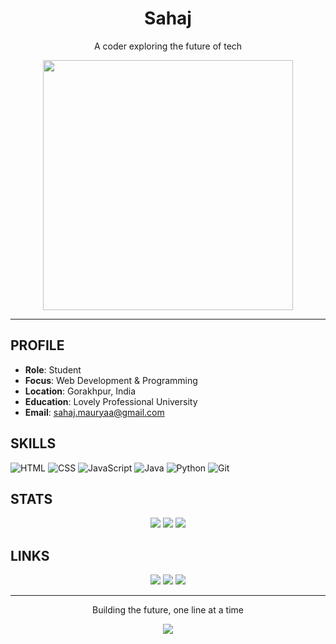 <div align="center">
  <h1> Sahaj </h1>
  <p>A coder exploring the future of tech</p>
  <img src="https://media.giphy.com/media/26FPJGjAwuSAnvJAI/giphy.gif" width="400" />
</div>

---

## PROFILE
- **Role**: Student
- **Focus**: Web Development & Programming
- **Location**: Gorakhpur, India
- **Education**: Lovely Professional University
- **Email**: sahaj.mauryaa@gmail.com

## SKILLS
![HTML](https://img.shields.io/badge/HTML-555555?style=flat-square&logo=html5&logoColor=white)
![CSS](https://img.shields.io/badge/CSS-555555?style=flat-square&logo=css3&logoColor=white)
![JavaScript](https://img.shields.io/badge/JavaScript-555555?style=flat-square&logo=javascript&logoColor=white)
![Java](https://img.shields.io/badge/Java-555555?style=flat-square&logo=java&logoColor=white)
![Python](https://img.shields.io/badge/Python-555555?style=flat-square&logo=python&logoColor=white)
![Git](https://img.shields.io/badge/Git-555555?style=flat-square&logo=git&logoColor=white)

## STATS
<div align="center">
  <img src="https://github-readme-stats.vercel.app/api?username=Scifi-ally&show_icons=true&theme=gruvbox&hide_border=true&title_color=83A598&text_color=D5C4A1&icon_color=FE8019" />
  <img src="https://github-readme-stats.vercel.app/api/top-langs/?username=Scifi-ally&layout=compact&theme=gruvbox&hide_border=true&title_color=83A598&text_color=D5C4A1" />
  <img src="https://streak-stats.demolab.com?user=Scifi-ally&theme=gruvbox&hide_border=true&background=282828&stroke=83A598&ring=FE8019&fire=FE8019&currStreakNum=D5C4A1&sideNums=D5C4A1&currStreakLabel=83A598&sideLabels=83A598&dates=EBDBB2" />
</div>

## LINKS
<div align="center">
  <a href="https://x.com/R774Blaze"><img src="https://img.shields.io/badge/X-555555?style=flat-square&logo=x&logoColor=white" /></a>
  <a href="https://www.linkedin.com/in/sahaj-maurya/"><img src="https://img.shields.io/badge/LinkedIn-555555?style=flat-square&logo=linkedin&logoColor=white" /></a>
  <a href="mailto:sahaj.mauryaa@gmail.com"><img src="https://img.shields.io/badge/Email-555555?style=flat-square&logo=gmail&logoColor=white" /></a>
</div>

---

<div align="center">
  <p>Building the future, one line at a time</p>
  <img src="https://komarev.com/ghpvc/?username=Scifi-ally&color=555555&style=flat-square" />
</div>
